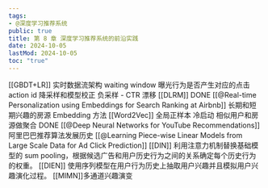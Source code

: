 ```yaml
---
tags:
- @深度学习推荐系统
public: true
title: 第 8 章 深度学习推荐系统的前沿实践
date: 2024-10-05
lastMod: 2024-10-05
toc: "true"
---
```


[[GBDT+LR]]
实时数据流架构
waiting window
曝光行为是否产生对应的点击
action id
降采样和模型校正
负采样 - CTR 漂移
[[DLRM]]
DONE [[@Real-time Personalization using Embeddings for Search Ranking at Airbnb]]
长期和短期兴趣的房源 Embedding 方法
[[Word2Vec]]
全局正样本
冷启动
相似用户和房源做聚合
DONE [[@Deep Neural Networks for YouTube Recommendations]]
阿里巴巴推荐算法发展历史
[[@Learning Piece-wise Linear Models from Large Scale Data for Ad Click Prediction]]
[[DIN]] 利用注意力机制替换基础模型的 sum pooling，根据候选广告和用户历史行为之间的关系确定每个历史行为的权重。
[[DIEN]] 使用序列模型在用户行为历史上抽取用户兴趣并且模拟用户兴趣演化过程。
[[MIMN]]多通道兴趣演变